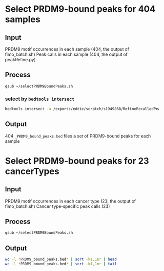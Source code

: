 # Select PRDM9-bound peaks for 404 samples
## Input
PRDM9 motif occurrences in each sample (404, the output of fimo_batch.sh)
Peak calls in each sample (404, the output of peakRefine.py)
## Process
```bash
qsub ~/selectPRDM9BoundPeaks.sh
```
### select by `bedtools intersect`
```bash
bedtools intersect -a /exports/eddie/scratch/s1949868/RefineRecalledPeaks/allPeakCalls_CaseID/"${fileName}_peakCalls.bed" -b $file -F 1.0 -u > "${fileName}_PRDM9_bound_peaks.bed"
```
## Output
404 `_PRDM9_bound_peaks.bed` files
a set of PRDM9-bound peaks for each sample
# Select PRDM9-bound peaks for 23 cancerTypes
## Input
PRDM9 motif occurrences in each cancer type (23, the output of fimo_batch.sh)
Cancer type-specific peak calls (23)
## Process
```bash
qsub ~/selectPRDM9BoundPeaks.sh
```
## Output

```bash
wc -l *PRDM9_bound_peaks.bed* | sort -k1,1nr | head
wc -l *PRDM9_bound_peaks.bed* | sort -k1,1nr | tail
```





<!--stackedit_data:
eyJoaXN0b3J5IjpbLTE2NDE4NTM3OCwtOTc5NTY0MTEyLDE2Mz
kxMjE2NjUsLTQ1MzczOTU5MSwyOTU5MDA5NDIsMjA0NzEwOTc0
MF19
-->